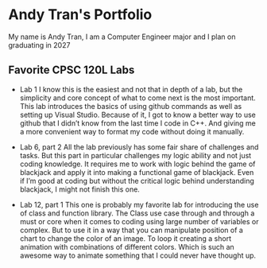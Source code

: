 
# Andy Tran's Portfolio

My name is Andy Tran, I am a Computer Engineer major and I plan on graduating in 2027

## Favorite CPSC 120L Labs

* Lab 1
I know this is the easiest and not that in depth of a lab, but the simplicity and core concept of what to come next is the most important. This lab introduces the basics of using github commands as well as setting up Visual Studio. Because of it, I got to know a better way to use github that I didn’t know from the last time I code in C++. And giving me a more convenient way to format my code without doing it manually.

* Lab 6, part 2
All the lab previously has some fair share of challenges and tasks. But this part in particular challenges my logic ability and not just coding knowledge. It requires me to work with logic behind the game of blackjack and apply it into making a functional game of blackjack. Even if I’m good at coding but without the critical logic behind understanding blackjack, I might not finish this one.

* Lab 12, part 1
This one is probably my favorite lab for introducing the use of class and function library. The Class use case through and through a must or core when it comes to coding using large number of variables or complex. But to use it in a way that you can manipulate position of a chart to change the color of an image. To loop it creating a short animation with combinations of different colors. Which is such an awesome way to animate something that I could never have thought up.
